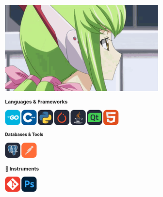 <div align="center">
  <img src="assets/cc-code-geass.gif" width="1200">
</div>

### **Languages & Frameworks**
<div>
  <img src="assets/icons/GoLang.svg" width="50" alt="Go">
  <img src="assets/icons/CPP.svg" width="50" alt="C++">
  <img src="assets/icons/Python-Dark.svg" width="50" alt="Python">
  <img src="assets/icons/PyTorch-Dark.svg" width="50" alt="PyTorch">
  <img src="assets/icons/Java-Dark.svg" width="50" alt="Java">
  <img src="assets/icons/QT-Dark.svg" width="50" alt="Qt">
  <img src="assets/icons/HTML.svg" width="50" alt="HTML">
</div>

#### **Databases & Tools**
<div>
  <img src="assets/icons/PostgreSQL-Dark.svg" width="50" alt="PostgreSQL">
  <img src="assets/icons/Postman.svg" width="50" alt="Postman">
</div>


### 🔧 **Instruments**
<div>
  <img src="assets/icons/Git.svg" width="50" alt="Photoshop">
  <img src="assets/icons/Photoshop.svg" width="50" alt="Photoshop">
</div>


